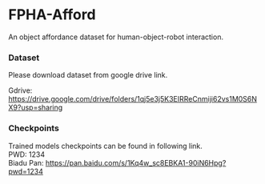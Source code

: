 # FPHA-Afford 
An object affordance dataset for human-object-robot interaction. <br> 
### Dataset
Please download dataset from google drive link.

 Gdrive: https://drive.google.com/drive/folders/1qj5e3j5K3EIRReCnmiji62vs1M0S6NX9?usp=sharing


### Checkpoints 
Trained models checkpoints can be found in following link.<br>
PWD: 1234 <br>
Biadu Pan:  https://pan.baidu.com/s/1Kq4w_sc8EBKA1-90iN6Hpg?pwd=1234




